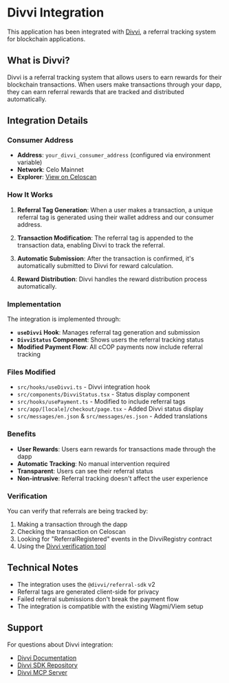 # Divvi Integration

This application has been integrated with [Divvi](https://divvi.xyz), a referral tracking system for blockchain applications.

## What is Divvi?

Divvi is a referral tracking system that allows users to earn rewards for their blockchain transactions. When users make transactions through your dapp, they can earn referral rewards that are tracked and distributed automatically.

## Integration Details

### Consumer Address
- **Address**: `your_divvi_consumer_address` (configured via environment variable)
- **Network**: Celo Mainnet
- **Explorer**: [View on Celoscan](https://celoscan.io/address/your_divvi_consumer_address)

### How It Works

1. **Referral Tag Generation**: When a user makes a transaction, a unique referral tag is generated using their wallet address and our consumer address.

2. **Transaction Modification**: The referral tag is appended to the transaction data, enabling Divvi to track the referral.

3. **Automatic Submission**: After the transaction is confirmed, it's automatically submitted to Divvi for reward calculation.

4. **Reward Distribution**: Divvi handles the reward distribution process automatically.

### Implementation

The integration is implemented through:

- **`useDivvi` Hook**: Manages referral tag generation and submission
- **`DivviStatus` Component**: Shows users the referral tracking status
- **Modified Payment Flow**: All cCOP payments now include referral tracking

### Files Modified

- `src/hooks/useDivvi.ts` - Divvi integration hook
- `src/components/DivviStatus.tsx` - Status display component
- `src/hooks/usePayment.ts` - Modified to include referral tags
- `src/app/[locale]/checkout/page.tsx` - Added Divvi status display
- `src/messages/en.json` & `src/messages/es.json` - Added translations

### Benefits

- **User Rewards**: Users earn rewards for transactions made through the dapp
- **Automatic Tracking**: No manual intervention required
- **Transparent**: Users can see their referral status
- **Non-intrusive**: Referral tracking doesn't affect the user experience

### Verification

You can verify that referrals are being tracked by:

1. Making a transaction through the dapp
2. Checking the transaction on Celoscan
3. Looking for "ReferralRegistered" events in the DivviRegistry contract
4. Using the [Divvi verification tool](https://divvi.xyz/verify)

## Technical Notes

- The integration uses the `@divvi/referral-sdk` v2
- Referral tags are generated client-side for privacy
- Failed referral submissions don't break the payment flow
- The integration is compatible with the existing Wagmi/Viem setup

## Support

For questions about Divvi integration:
- [Divvi Documentation](https://docs.divvi.xyz)
- [Divvi SDK Repository](https://github.com/divvi-xyz/divvi-referral-sdk)
- [Divvi MCP Server](https://github.com/divvi-xyz/divvi-mcp-server)
